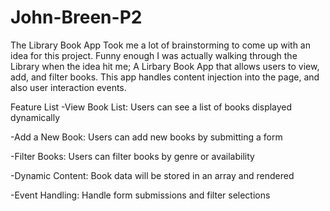 # John-Breen-P2
The Library Book App
Took me a lot of brainstorming to come up with an idea for this project. Funny enough I was actually walking through the Library when the idea hit me;
A Lirbary Book App that allows users to view, add, and filter books. This app handles content injection into the page, and also user interaction events.

Feature List
-View Book List: Users can see a list of books displayed dynamically

-Add a New Book: Users can add new books by submitting a form

-Filter Books: Users can filter books by genre or availability

-Dynamic Content: Book data will be stored in an array and rendered 

-Event Handling: Handle form submissions and filter selections
